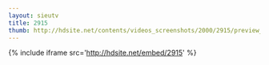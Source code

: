 ```yaml
---
layout: sieutv
title: 2915
thumb: http://hdsite.net/contents/videos_screenshots/2000/2915/preview_360p.mp4.jpg
---
```

{% include iframe src='http://hdsite.net/embed/2915' %}
 
